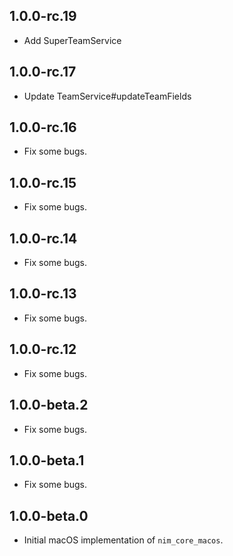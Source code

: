 ## 1.0.0-rc.19

- Add SuperTeamService

## 1.0.0-rc.17

- Update TeamService#updateTeamFields

## 1.0.0-rc.16

- Fix some bugs.

## 1.0.0-rc.15

- Fix some bugs.

## 1.0.0-rc.14

- Fix some bugs.

## 1.0.0-rc.13

- Fix some bugs.

## 1.0.0-rc.12

- Fix some bugs.

## 1.0.0-beta.2

- Fix some bugs.

## 1.0.0-beta.1

- Fix some bugs.

## 1.0.0-beta.0

- Initial macOS implementation of `nim_core_macos`.
